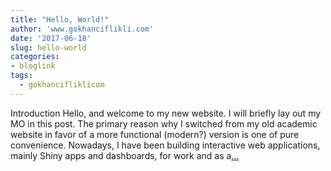 ```yaml
---
title: "Hello, World!"
author: 'www.gokhanciflikli.com'
date: '2017-06-18'
slug: hello-world
categories:
- bloglink
tags:
  - gokhancifliklicom
---
```


Introduction Hello, and welcome to my new website. I will briefly lay out my MO in this post. The primary reason why I switched from my old academic website in favor of a more functional (modern?) version is one of pure convenience. Nowadays, I have been building interactive web applications, mainly Shiny apps and dashboards, for work and as a[... <i class="fas fa-external-link-alt"></i>](https://www.gokhan.io/post/hello-world/)

